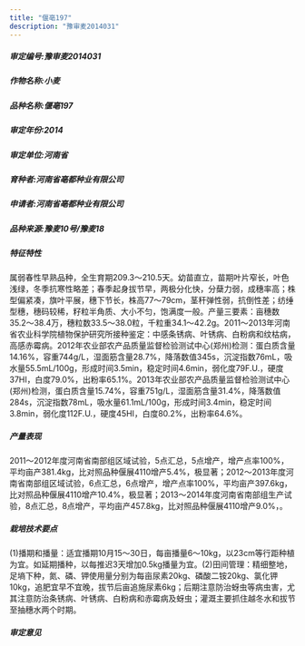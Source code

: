 ```yaml
---
title: "偃亳197"
description: "豫审麦2014031"
---
```

##### 审定编号:豫审麦2014031

##### 作物名称:小麦

##### 品种名称:偃亳197

##### 审定年份:2014

##### 审定单位:河南省

##### 育种者:河南省亳都种业有限公司

##### 申请者:河南省亳都种业有限公司

##### 品种来源:豫麦10号/豫麦18


##### 特征特性
属弱春性早熟品种，全生育期209.3～210.5天。幼苗直立，苗期叶片窄长，叶色浅绿，冬季抗寒性略差；春季起身拔节早，两极分化快，分蘖力弱，成穗率高；株型偏紧凑，旗叶平展，穗下节长，株高77～79cm，茎秆弹性弱，抗倒性差；纺缍型穗，穗码较稀，籽粒半角质、大小不匀，饱满度一般。产量三要素：亩穗数35.2～38.4万，穗粒数33.5～38.0粒，千粒重34.1～42.2g。2011～2013年河南省农业科学院植物保护研究所接种鉴定：中感条锈病、叶锈病、白粉病和纹枯病，高感赤霉病。2012年农业部农产品质量监督检验测试中心(郑州)检测：蛋白质含量14.16%，容重744g/L，湿面筋含量28.7%，降落数值345s，沉淀指数76mL，吸水量55.5mL/100g，形成时间3.5min，稳定时间4.6min，弱化度79F.U.，硬度37HI，白度79.0%，出粉率65.1%。2013年农业部农产品质量监督检验测试中心(郑州)检测，蛋白质含量15.74%，容重751g/L，湿面筋含量31.4%，降落数值284s，沉淀指数78mL，吸水量61.1mL/100g，形成时间3.4min，稳定时间3.8min，弱化度112F.U.，硬度45HI，白度80.2%，出粉率64.6%。


##### 产量表现
2011～2012年度河南省南部组区域试验，5点汇总，5点增产，增产点率100%，平均亩产381.4kg，比对照品种偃展4110增产5.4%，极显著；2012～2013年度河南省南部组区域试验，6点汇总，6点增产，增产点率100%，平均亩产397.6kg，比对照品种偃展4110增产10.4%，极显著；2013～2014年度河南省南部组生产试验，8点汇总，8点增产，平均亩产457.8kg，比对照品种偃展4110增产9.0%，。


##### 栽培技术要点
(1)播期和播量：适宜播期10月15～30日，每亩播量6～10kg，以23cm等行距种植为宜。如延期播种，以每推迟3天增加0.5kg播量为宜。(2)田间管理：精细整地，足墒下种，氮、磷、钾使用量分别为每亩尿素20kg、磷酸二铵20kg、氯化钾10kg，追肥宜早不宜晚，拔节后亩追施尿素6kg；后期注意防治蚜虫等病虫害，尤其注意防治条锈病、叶锈病、白粉病和赤霉病及蚜虫；灌溉主要抓住越冬水和拔节至抽穗水两个时期。


##### 审定意见

